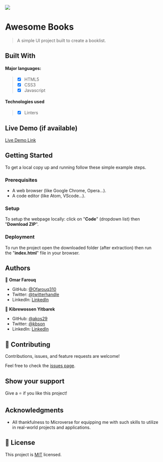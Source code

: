 ![](https://img.shields.io/badge/Microverse-blueviolet)

# Awesome Books

> A simple UI project built to create a booklist.


## Built With

#### Major languages:
>- [x] HTML5
>- [x] CSS3
>- [x] Javascript

#### Technologies used
>- [x] Linters

## Live Demo (if available)

[Live Demo Link](https://ofarouq310.github.io/Awesome_Books/)


## Getting Started

To get a local copy up and running follow these simple example steps.

### Prerequisites

- A web browser (like Google Chrome, Opera...).
- A code editor (like Atom, VScode...).

### Setup

To setup the webpage locally: click on "**Code**" (dropdown list) then "**Download ZIP**".

### Deployment

To run the project open the downloaded folder (after extraction) then run the "**index.html**" file in your browser.



## Authors

👤 **Omar Farouq**

- GitHub: [@Ofarouq310](https://github.com/Ofarouq310)
- Twitter: [@twitterhandle](https://twitter.com/twitterhandle)
- LinkedIn: [LinkedIn](https://linkedin.com/in/linkedinhandle)

👤 **Kibrewossen Yitbarek**

- GitHub: [@akos29](https://github.com/akos29)
- Twitter: [@kbson](https://twitter.com/twitterhandle)
- LinkedIn: [LinkedIn](https://linkedin.com/in/linkedinhandle)

## 🤝 Contributing

Contributions, issues, and feature requests are welcome!

Feel free to check the [issues page](../../issues/).

## Show your support

Give a ⭐️ if you like this project!

## Acknowledgments

- All thankfulness to Microverse for equipping me with such skills to utilize in real-world projects and applications. 

## 📝 License

This project is [MIT](./LICENSE.md) licensed.
